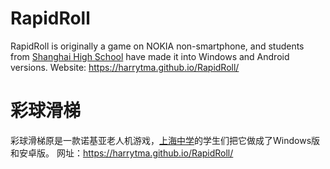 # RapidRoll
RapidRoll is originally a game on NOKIA non-smartphone, and students from [Shanghai High School](https://www.shs.cn) have made it into Windows and Android versions.
Website: <https://harrytma.github.io/RapidRoll/>
# 彩球滑梯
彩球滑梯原是一款诺基亚老人机游戏，[上海中学](https://www.shs.cn)的学生们把它做成了Windows版和安卓版。
网址：<https://harrytma.github.io/RapidRoll/>
